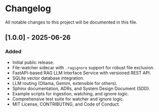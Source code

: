 # Changelog

All notable changes to this project will be documented in this file.

## [1.0.0] - 2025-06-26
### Added
- Initial public release.
- File-watcher sidecar with `.ragignore` support for robust file exclusion.
- FastAPI-based RAG LLM Interface Service with versioned REST API.
- SQLite vector database integration.
- LLM routing (Ollama, Gemini, extensible for others).
- Sphinx documentation, ADRs, and System Design Document (SDD).
- Example scripts for ingestion, watching, and ignore logic.
- Comprehensive test suite for watcher and ignore logic.
- MIT License, CONTRIBUTING, and Code of Conduct.
